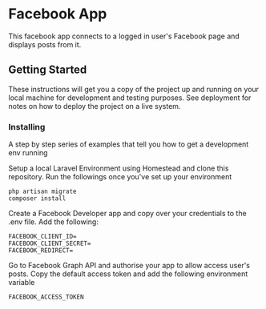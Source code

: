 # Facebook App

This facebook app connects to a logged in user's Facebook page and displays posts from it. 

## Getting Started

These instructions will get you a copy of the project up and running on your local machine for development and testing purposes. See deployment for notes on how to deploy the project on a live system.

### Installing

A step by step series of examples that tell you how to get a development env running

Setup a local Laravel Environment using Homestead and clone this repository.
Run the followings once you've set up your environment

```
php artisan migrate
composer install
```

Create a Facebook Developer app and copy over your credentials to the .env file.
Add the following:

```
FACEBOOK_CLIENT_ID=
FACEBOOK_CLIENT_SECRET=
FACEBOOK_REDIRECT=
```
Go to Facebook Graph API and authorise your app to allow access user's posts.
Copy the default access token and add the following environment variable
```
FACEBOOK_ACCESS_TOKEN
```
